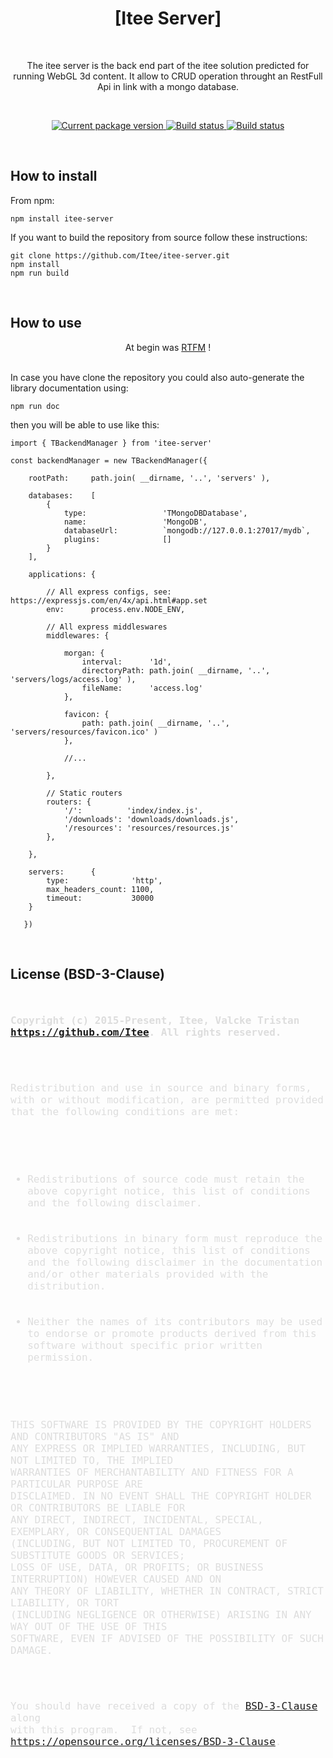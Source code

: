 
<h1 align="center">[Itee Server]</h1>
<br>

<p align="center">The itee server is the back end part of the itee solution predicted for running WebGL 3d content.
It allow to CRUD operation throught an RestFull Api in link with a mongo database.</p>
<br>

<p align="center">
    <a href="https://www.npmjs.com/package/itee-server">
        <img src="https://img.shields.io/npm/v/itee-server" alt="Current package version">
    </a>
    <a href="https://travis-ci.org/Itee/itee-server">
        <img src="https://travis-ci.org/Itee/itee-server.svg?branch=master" alt="Build status">
    </a>
    <a href="https://github.com/semantic-release/semantic-release">
        <img src="https://img.shields.io/badge/%20%20%F0%9F%93%A6%F0%9F%9A%80-semantic--release-e10079.svg" alt="Build status">
    </a>
</p>

<br>
<h2>How to install</h2>

From npm:

    npm install itee-server

If you want to build the repository from source follow these instructions:

    git clone https://github.com/Itee/itee-server.git
    npm install
    npm run build
    
<br>
<h2>How to use</h2>

<p align="center">At begin was <a href="https://itee.github.io/itee-server/">RTFM</a> !</p>
<br>
In case you have clone the repository you could also auto-generate the library documentation using: 

    npm run doc

then you will be able to use like this:

    import { TBackendManager } from 'itee-server'
        
    const backendManager = new TBackendManager({
    
        rootPath:     path.join( __dirname, '..', 'servers' ),
           
        databases:    [
            {
                type:                 'TMongoDBDatabase',
                name:                 'MongoDB',
                databaseUrl:          `mongodb://127.0.0.1:27017/mydb`,
                plugins:              []
            }
        ],
           
        applications: {
        
            // All express configs, see: https://expressjs.com/en/4x/api.html#app.set
            env:      process.env.NODE_ENV,
            
            // All express middleswares
            middlewares: {
            
                morgan: {
                    interval:      '1d',
                    directoryPath: path.join( __dirname, '..', 'servers/logs/access.log' ),
                    fileName:      'access.log'
                },
                
                favicon: {
                    path: path.join( __dirname, '..', 'servers/resources/favicon.ico' )
                },
                
                //...
            
            },
            
            // Static routers
            routers: {
                '/':          'index/index.js',
                '/downloads': 'downloads/downloads.js',
                '/resources': 'resources/resources.js'
            },
            
        },
               
        servers:      {
            type:              'http',
            max_headers_count: 1100,
            timeout:           30000
        }
       
       })


<br>
<h2>License (BSD-3-Clause)</h2>

<div class="prettyprint source">
<code style=" color: #ddd; font-size: 16px; ">
<p><b>Copyright (c) 2015-Present, Itee, Valcke Tristan <a href="https://github.com/Itee">https://github.com/Itee</a>. All rights reserved.</b></p>

<p>Redistribution and use in source and binary forms, with or without modification, are permitted provided that the following conditions are met:</p>

<ul>
<li>Redistributions of source code must retain the above copyright notice, this list of conditions and the following disclaimer.</li>

<li>Redistributions in binary form must reproduce the above copyright notice, this list of conditions and the following disclaimer in the documentation and/or other materials provided with the distribution.</li>

<li>Neither the names of its contributors may be used to endorse or promote products derived from this software without specific prior written permission.</li>
</ul>

<p>THIS SOFTWARE IS PROVIDED BY THE COPYRIGHT HOLDERS AND CONTRIBUTORS "AS IS" AND
ANY EXPRESS OR IMPLIED WARRANTIES, INCLUDING, BUT NOT LIMITED TO, THE IMPLIED
WARRANTIES OF MERCHANTABILITY AND FITNESS FOR A PARTICULAR PURPOSE ARE
DISCLAIMED. IN NO EVENT SHALL THE COPYRIGHT HOLDER OR CONTRIBUTORS BE LIABLE FOR
ANY DIRECT, INDIRECT, INCIDENTAL, SPECIAL, EXEMPLARY, OR CONSEQUENTIAL DAMAGES
(INCLUDING, BUT NOT LIMITED TO, PROCUREMENT OF SUBSTITUTE GOODS OR SERVICES;
LOSS OF USE, DATA, OR PROFITS; OR BUSINESS INTERRUPTION) HOWEVER CAUSED AND ON
ANY THEORY OF LIABILITY, WHETHER IN CONTRACT, STRICT LIABILITY, OR TORT
(INCLUDING NEGLIGENCE OR OTHERWISE) ARISING IN ANY WAY OUT OF THE USE OF THIS
SOFTWARE, EVEN IF ADVISED OF THE POSSIBILITY OF SUCH DAMAGE.</p>

<p>You should have received a copy of the <a href="https://opensource.org/licenses/BSD-3-Clause">BSD-3-Clause</a> along 
with this program.  If not, see <a href="https://opensource.org/licenses/BSD-3-Clause">https://opensource.org/licenses/BSD-3-Clause</a>.</p>
</code>
</div>

